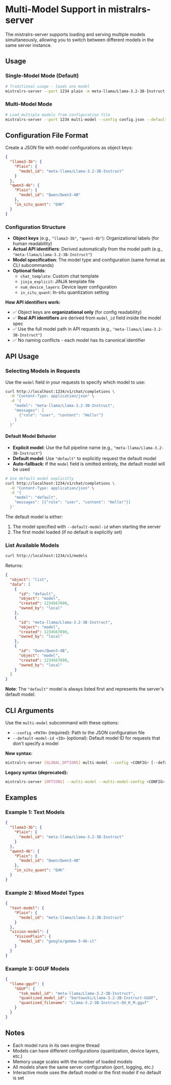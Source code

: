 # Multi-Model Support in mistralrs-server

The mistralrs-server supports loading and serving multiple models simultaneously, allowing you to switch between different models in the same server instance.

## Usage

### Single-Model Mode (Default)

```bash
# Traditional usage - loads one model
mistralrs-server --port 1234 plain -m meta-llama/Llama-3.2-3B-Instruct
```

### Multi-Model Mode

```bash
# Load multiple models from configuration file
mistralrs-server --port 1234 multi-model --config config.json --default-model-id meta-llama/Llama-3.2-3B-Instruct
```

## Configuration File Format

Create a JSON file with model configurations as object keys:

```json
{
  "llama3-3b": {
    "Plain": {
      "model_id": "meta-llama/Llama-3.2-3B-Instruct"
    }
  },
  "qwen3-4b": {
    "Plain": {
      "model_id": "Qwen/Qwen3-4B"
    },
    "in_situ_quant": "Q4K"
  }
}
```

### Configuration Structure

- **Object keys** (e.g., `"llama3-3b"`, `"qwen3-4b"`): Organizational labels (for human readability)
- **Actual API identifiers**: Derived automatically from the model path (e.g., `"meta-llama/Llama-3.2-3B-Instruct"`)
- **Model specification**: The model type and configuration (same format as CLI subcommands)
- **Optional fields**:
  - `chat_template`: Custom chat template
  - `jinja_explicit`: JINJA template file
  - `num_device_layers`: Device layer configuration
  - `in_situ_quant`: In-situ quantization setting

**How API identifiers work:**

- ✅ Object keys are **organizational only** (for config readability)
- ✅ **Real API identifiers** are derived from `model_id` field inside the model spec
- ✅ Use the full model path in API requests (e.g., `"meta-llama/Llama-3.2-3B-Instruct"`)
- ✅ No naming conflicts - each model has its canonical identifier

## API Usage

### Selecting Models in Requests

Use the `model` field in your requests to specify which model to use:

```bash
curl http://localhost:1234/v1/chat/completions \
  -H "Content-Type: application/json" \
  -d '{
    "model": "meta-llama/Llama-3.2-3B-Instruct",
    "messages": [
      {"role": "user", "content": "Hello!"}
    ]
  }'
```

#### Default Model Behavior

- **Explicit model**: Use the full pipeline name (e.g., `"meta-llama/Llama-3.2-3B-Instruct"`)
- **Default model**: Use `"default"` to explicitly request the default model
- **Auto-fallback**: If the `model` field is omitted entirely, the default model will be used

```bash
# Use default model explicitly
curl http://localhost:1234/v1/chat/completions \
  -H "Content-Type: application/json" \
  -d '{
    "model": "default",
    "messages": [{"role": "user", "content": "Hello!"}]
  }'
```

The default model is either:

1. The model specified with `--default-model-id` when starting the server
1. The first model loaded (if no default is explicitly set)

### List Available Models

```bash
curl http://localhost:1234/v1/models
```

Returns:

```json
{
  "object": "list",
  "data": [
    {
      "id": "default",
      "object": "model",
      "created": 1234567890,
      "owned_by": "local"
    },
    {
      "id": "meta-llama/Llama-3.2-3B-Instruct",
      "object": "model",
      "created": 1234567890,
      "owned_by": "local"
    },
    {
      "id": "Qwen/Qwen3-4B", 
      "object": "model",
      "created": 1234567890,
      "owned_by": "local"
    }
  ]
}
```

**Note**: The `"default"` model is always listed first and represents the server's default model.

## CLI Arguments

Use the `multi-model` subcommand with these options:

- `--config <PATH>` (required): Path to the JSON configuration file
- `--default-model-id <ID>` (optional): Default model ID for requests that don't specify a model

**New syntax:**

```bash
mistralrs-server [GLOBAL_OPTIONS] multi-model --config <CONFIG> [--default-model-id <ID>]
```

**Legacy syntax (deprecated):**

```bash
mistralrs-server [OPTIONS] --multi-model --multi-model-config <CONFIG> [--default-model-id <ID>]
```

## Examples

### Example 1: Text Models

```json
{
  "llama3-3b": {
    "Plain": {
      "model_id": "meta-llama/Llama-3.2-3B-Instruct"
    }
  },
  "qwen3-4b": {
    "Plain": {
      "model_id": "Qwen/Qwen3-4B"
    },
    "in_situ_quant": "Q4K"
  }
}
```

### Example 2: Mixed Model Types

```json
{
  "text-model": {
    "Plain": {
      "model_id": "meta-llama/Llama-3.2-3B-Instruct"
    }
  },
  "vision-model": {
    "VisionPlain": {
      "model_id": "google/gemma-3-4b-it"
    }
  }
}
```

### Example 3: GGUF Models

```json
{
  "llama-gguf": {
    "GGUF": {
      "tok_model_id": "meta-llama/Llama-3.2-3B-Instruct",
      "quantized_model_id": "bartowski/Llama-3.2-3B-Instruct-GGUF",
      "quantized_filename": "Llama-3.2-3B-Instruct-Q4_K_M.gguf"
    }
  }
}
```

## Notes

- Each model runs in its own engine thread
- Models can have different configurations (quantization, device layers, etc.)
- Memory usage scales with the number of loaded models
- All models share the same server configuration (port, logging, etc.)
- Interactive mode uses the default model or the first model if no default is set
